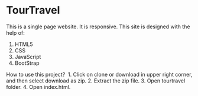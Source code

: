 # TourTravel
This is a single page website. It is responsive.
This site is designed with the help of:
  1. HTML5
  2. CSS
  3. JavaScript
  4. BootStrap

How to use this project?
  1. Click on clone or download in upper right corner, and then select download as zip.
  2. Extract the zip file.
  3. Open tourtravel folder.
  4. Open index.html.
